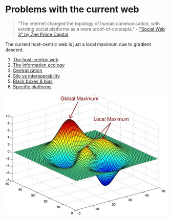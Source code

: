 <!--
TODO: mention the lack of authenticity as a major problem

TODO: Surveillance capitalism

There are other problems that aren't listed in this page but are mentioned in other pages where Headjack shines - incomplete!!!

OMG HAVE A SECURITY SECTION! certificates, harder to do MITM attacks & spoof certificates, etc.
also about data leaks:
https://twitter.com/haseeb/status/1607063873936580608

A centralized org like twitter can be infiltrated by spies to understand who is behind some anonymous account and criticizing their regime

Problems with the web section: human nature or the attention economy

Lack of composability & interoperability
-->

# Problems with the current web

> "The internet changed the topology of human communication, with existing social platforms as a mere proof-of-concepts." - ["Social Web 3" by Zee Prime Capital](https://zeeprime.capital/social-web-3)

The current host-centric web is just a local maximum due to gradient descent.

1. [The host-centric web](host_centric.md)
1. [The information ecology](information_ecology.md)
1. [Centralization](centralization.md)
1. [Silo vs interoperability](barriers_to_entry.md)
1. [Black boxes & bias](black_boxes.md)
1. [Specific platforms](specific_platforms.md)

<img src="images/local_maximum.jpeg">

<!--

> "Asset titles, licenses, and certificates can't live on the internet easily in a truly meaningful and native way. If you do put them online, there’s very little one can do to ensure they are authentic or valid, especially if you want them to remain authentic across platforms without building special-purpose APIs and integrations." - [source](https://mirror.xyz/0xE4f646F0Be4fF5ce185540F5366295f91d75b65D/-xpmr7ceHmi5Hqsl7zRtig9ph_dtCvWjZOoWOVN0bcg)

> "Problem: The data for {X} is under the total control of company {X}. If a user wants to migrate to a new service, they can’t bring their history with them in a way that retains its legitimacy. Company {X} doesn’t want to let them, and even if they did, it wouldn’t be easy to do this at scale in a way so {X} doesn’t maintain total control. See: Twitter API being public with companies built on it, only to be shut down by Twitter." - [source](https://mirror.xyz/0xE4f646F0Be4fF5ce185540F5366295f91d75b65D/-xpmr7ceHmi5Hqsl7zRtig9ph_dtCvWjZOoWOVN0bcg)

<img src="images/twitter_as_protocol_how_it_started.webp">

> "I think it might make the world more efficient if we were able to instantly verify the authenticity of assets, licenses, and certificates, without the need for every issuer to run massive APIs and authentication services. All one needs to do to ensure the authenticity of an asset is verify the identity and history of the issuer" - [source](https://mirror.xyz/0xE4f646F0Be4fF5ce185540F5366295f91d75b65D/-xpmr7ceHmi5Hqsl7zRtig9ph_dtCvWjZOoWOVN0bcg)


-->
